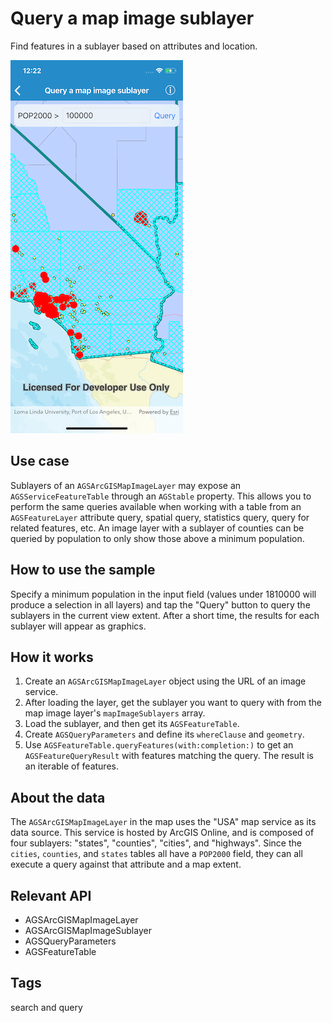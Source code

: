 # Query a map image sublayer

Find features in a sublayer based on attributes and location.

![Query a map image sublayer sample](query-map-image.png)

## Use case

Sublayers of an `AGSArcGISMapImageLayer` may expose an `AGSServiceFeatureTable` through an `AGStable` property. This allows you to perform the same queries available when working with a table from an `AGSFeatureLayer` attribute query, spatial query, statistics query, query for related features, etc. An image layer with a sublayer of counties can be queried by population to only show those above a minimum population.

## How to use the sample

Specify a minimum population in the input field (values under 1810000 will produce a selection in all layers) and tap the "Query" button to query the sublayers in the current view extent. After a short time, the results for each sublayer will appear as graphics.

## How it works

1. Create an `AGSArcGISMapImageLayer` object using the URL of an image service.
2. After loading the layer, get the sublayer you want to query with from the map image layer's `mapImageSublayers` array.
3. Load the sublayer, and then get its `AGSFeatureTable`.
4. Create `AGSQueryParameters` and define its `whereClause` and `geometry`.
5. Use `AGSFeatureTable.queryFeatures(with:completion:)` to get an `AGSFeatureQueryResult` with features matching the query. The result is an iterable of features.

## About the data

The `AGSArcGISMapImageLayer` in the map uses the "USA" map service as its data source. This service is hosted by ArcGIS Online, and is composed of four sublayers: "states", "counties", "cities", and "highways".
Since the `cities`, `counties`, and `states` tables all have a `POP2000` field, they can all execute a query against that attribute and a map extent.

## Relevant API

* AGSArcGISMapImageLayer
* AGSArcGISMapImageSublayer
* AGSQueryParameters
* AGSFeatureTable

## Tags

search and query

